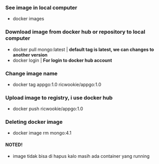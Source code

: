 ### See image in local computer

- docker images

### Download image from docker hub or repository to local computer

- docker pull mongo:latest | **default tag is latest, we can changes to another version**
- docker login | **For login to docker hub account**

### Change image name
- docker tag appgo:1.0 ricwookie/appgo:1.0

### Upload image to registry, i use docker hub

- docker push ricwookie/appgo:1.0

### Deleting docker image

- docker image rm mongo:4.1

#### NOTED!

- image tidak bisa di hapus kalo masih ada container yang running

